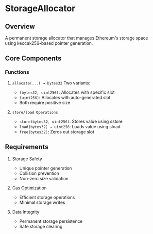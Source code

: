 # StorageAllocator

## Overview
A permanent storage allocator that manages Ethereum's storage space using keccak256-based pointer generation.

## Core Components

### Functions
1. `allocate(...) → bytes32`
   Two variants:
   - `(bytes32, uint256)`: Allocates with specific slot
   - `(uint256)`: Allocates with auto-generated slot
   - Both require positive size

2. `store/load Operations`
   - `store(bytes32, uint256)`: Stores value using sstore
   - `load(bytes32) → uint256`: Loads value using sload
   - `free(bytes32)`: Zeros out storage slot

## Requirements
1. Storage Safety
   - Unique pointer generation
   - Collision prevention
   - Non-zero size validation

2. Gas Optimization
   - Efficient storage operations
   - Minimal storage writes

3. Data Integrity
   - Permanent storage persistence
   - Safe storage clearing
